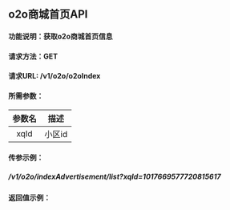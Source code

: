 ## o2o商城首页API

#### 功能说明：获取o2o商城首页信息

#### 请求方法：GET

#### 请求URL:  /v1/o2o/o2oIndex

#### 所需参数：

| 参数名 |  描述  |
| :----: | :----: |
|  xqId  | 小区id |

#### 传参示例：

##### /v1/o2o/indexAdvertisement/list?xqId=1017669577720815617

#### 返回值示例：

```

```



